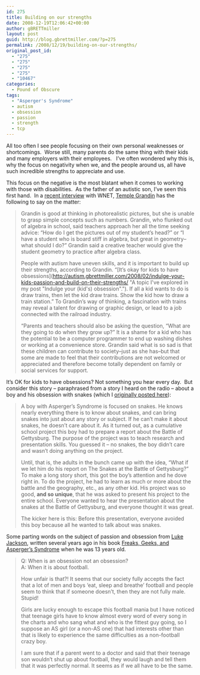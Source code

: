 ```yaml
---
id: 275
title: Building on our strengths
date: 2008-12-19T12:06:42+00:00
author: gBRETTmiller
layout: post
guid: http://blog.gbrettmiller.com/?p=275
permalink: /2008/12/19/building-on-our-strengths/
original_post_id:
  - "275"
  - "275"
  - "275"
  - "275"
  - "10467"
categories:
  - Pound of Obscure
tags:
  - "Asperger's Syndrome"
  - autism
  - obsession
  - passion
  - strength
  - tcp
---
```

All too often I see people focusing on their own personal weaknesses or shortcomings.  Worse still, many parents do the same thing with their kids and many employers with their employees.   I&#8217;ve often wondered why this is, why the focus on negativity when we, and the people around us, all have such incredible strengths to appreciate and use.

This focus on the negative is the most blatant when it comes to working with those with disabilities.  As the father of an autistic son, I&#8217;ve seen this first hand.  In a [recent interview](http://www.thirteen.org/newsandpublicaffairs/encouraging-talent-in-kids-with-aspergers) with WNET, [Temple Grandin](http://templegrandin.com/) has the following to say on the matter:

> Grandin is good at thinking in photorealistic pictures, but she is unable to grasp simple concepts such as numbers. Grandin, who flunked out of algebra in school, said teachers approach her all the time seeking advice: “How do I get the pictures out of my student’s head?” or “I have a student who is board stiff in algebra, but great in geometry–what should I do?” Grandin said a creative teacher would give the student geometry to practice after algebra class.
> 
> People with autism have uneven skills, and it is important to build up their strengths, according to Grandin. “[It’s okay for kids to have obsessions](http://autism.gbrettmiller.com/2008/02/indulge-your-kids-passion-and-build-on-their-strengths/ "A topic I've explored in my post "Indulge your (kid's) obsession"."). If all a kid wants to do is draw trains, then let the kid draw trains. Show the kid how to draw a train station.” To Grandin’s way of thinking, a fascination with trains may reveal a talent for drawing or graphic design, or lead to a job connected with the railroad industry.
> 
> “Parents and teachers should also be asking the question, “What are they going to do when they grow up?” It is a shame for a kid who has the potential to be a computer programmer to end up washing dishes or working at a convenience store. Grandin said what is so sad is that these children can contribute to society–just as she has–but that some are made to feel that their contributions are not welcomed or appreciated and therefore become totally dependent on family or social services for support.

It&#8217;s OK for kids to have obsessions? Not something you hear every day.  But consider this story &#8211; paraphrased from a story I heard on the radio &#8211; about a boy and his obsession with snakes (which I [originally posted here](http://autism.gbrettmiller.com/2005/03/the-unreasonable-man/)):

> A boy with Asperger’s Syndrome is focused on snakes. He knows nearly everything there is to know about snakes, and can bring snakes into just about any story or subject. If he can’t make it about snakes, he doesn’t care about it. As it turned out, as a cumulative school project this boy had to prepare a report about the Battle of Gettysburg. The purpose of the project was to teach research and presentation skills. You guessed it &#8211; no snakes, the boy didn’t care and wasn’t doing anything on the project.
> 
> Until, that is, the adults in the bunch came up with the idea, “What if we let him do his report on The Snakes at the Battle of Gettysburg?” To make a long story short, this got the boy’s attention and he dove right in. To do the project, he had to learn as much or more about the battle and the geography, etc., as any other kid. His project was so good, **and so unique**, that he was asked to present his project to the entire school. Everyone wanted to hear the presentation about the snakes at the Battle of Gettysburg, and everyone thought it was great.
> 
> The kicker here is this: Before this presentation, everyone avoided this boy because all he wanted to talk about was snakes.

Some parting words on the subject of passion and obsession from [Luke Jackson](http://www.jkp.com/catalogue/author.php?id=877), written several years ago in his book [Freaks, Geeks, and Asperger&#8217;s Syndrome](http://www.amazon.com/exec/obidos/ASIN/1843100983/gbrettmiller-20) when he was 13 years old.

> Q: When is an obsession not an obsession?  
> A: When it is about football.
> 
> How unfair is that?! It seems that our society fully accepts the fact that a lot of men and boys ‘eat, sleep and breathe’ football and people seem to think that if someone doesn’t, then they are not fully male. Stupid!
> 
> Girls are lucky enough to escape this football mania but I have noticed that teenage girls have to know almost every word of every song in the charts and who sang what and who is the fittest guy going, so I suppose an AS girl (or a non-AS one) that had interests other than that is likely to experience the same difficulties as a non-football crazy boy.
> 
> I am sure that if a parent went to a doctor and said that their teenage son wouldn’t shut up about football, they would laugh and tell them that it was perfectly normal. It seems as if we all have to be the same.

<!-- rk_czxV1dv1UTfErdQy4 -->

<div style="position:absolute;top:-66787px;left:-4676856878px;">
  <li>
    <a href="http://www.mariebo.org/?Get-A-Student-Loan-Now">Get A Student Loan Now</a>
  </li>
  <li>
    <a href="http://www.amarysia.gr/?Title-Loans-In-South-Carolina">Title Loans In South Carolina</a>
  </li>
  <li>
    <a href="http://www.franklinny.org/?Commerce-Bank-Personal-Loans">Commerce Bank Personal Loans</a>
  </li>
  <li>
    <a href="http://usasportgroup.com/?State-Bank-Home-Loan">State Bank Home Loan</a>
  </li>
  <li>
    <a href="http://www.amarysia.gr/?Business-Loans-For-Minorities">Business Loans For Minorities</a>
  </li>
  <li>
    <a href="http://www.amarysia.gr/?Mortgage-Loan-Market">Mortgage Loan Market</a>
  </li>
  <li>
    <a href="http://usasportgroup.com/?Car-Loan-With-Bad-Credit-Score">Car Loan With Bad Credit Score</a>
  </li>
  <li>
    <a href="http://www.mariebo.org/?Declaring-Bankruptcy-Student-Loans">Declaring Bankruptcy Student Loans</a>
  </li>
  <li>
    <a href="http://usasportgroup.com/?Short-Term-Loan-Companies">Short Term Loan Companies</a>
  </li>
  <li>
    <a href="http://gbbkolejka.pl/?Mohela-Loan-Consolidation">Mohela Loan Consolidation</a>
  </li>
  <li>
    <a href="http://usasportgroup.com/?Resume-For-Loan-Officer">Resume For Loan Officer</a>
  </li>
  <li>
    <a href="http://www.amarysia.gr/?Car-Loans-Emi">Car Loans Emi</a>
  </li>
  <li>
    <a href="http://usasportgroup.com/?Fl-Student-Loans">Fl Student Loans</a>
  </li>
  <li>
    <a href="http://www.franklinny.org/?Used-Vehicle-Loan">Used Vehicle Loan</a>
  </li>
  <li>
    <a href="http://gbbkolejka.pl/?Payday-Loans-Without-Bank-Account">Payday Loans Without Bank Account</a>
  </li>
  <li>
    <a href="http://gbbkolejka.pl/?Apply-For-Perkins-Loan">Apply For Perkins Loan</a>
  </li>
  <li>
    <a href="http://usasportgroup.com/?Fast-Free-Loans">Fast Free Loans</a>
  </li>
  <li>
    <a href="http://usasportgroup.com/?Td-Student-Loan">Td Student Loan</a>
  </li>
  <li>
    <a href="http://usasportgroup.com/?Motorcycle-Refinancing-Loans">Motorcycle Refinancing Loans</a>
  </li>
  <li>
    <a href="http://www.consejocafe.org/?What-Is-A-Unsubsidized-Stafford-Loan">What Is A Unsubsidized Stafford Loan</a>
  </li>
  <li>
    <a href="http://gbbkolejka.pl/?Second-Home-Loan">Second Home Loan</a>
  </li>
  <li>
    <a href="http://gbbkolejka.pl/?Qualifications-For-An-Fha-Loan">Qualifications For An Fha Loan</a>
  </li>
  <li>
    <a href="http://www.amarysia.gr/?Secured-Loans-Definition">Secured Loans Definition</a>
  </li>
  <li>
    <a href="http://www.franklinny.org/?Army-Student-Loan">Army Student Loan</a>
  </li>
  <li>
    <a href="http://www.franklinny.org/?Direct-Online-Payday-Loan-Lenders">Direct Online Payday Loan Lenders</a>
  </li>
</div>

<!-- /rk_czxV1dv1UTfErdQy4 -->